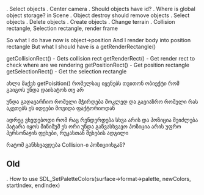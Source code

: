 . Select objects
. Center camera
. Should objects have id?
. Where is global object storage? in Scene
. Object destroy should remove objects
. Select objects
. Delete objects
. Create objects
. Change terrain
. Collision rectangle, Selection rectangle, render frame

So what I do have now is object->position
And I render body into position rectangle
But what I should have is a getRenderRectangle()

getCollisionRect() - Gets collision rect 
getRenderRect() - Get render rect to check where are we rendering
getPositionRect() - Get position rectangle
getSelectionRect() - Get the selection rectangle


ახლა მაქვს getPoisition()
რომელსაც იყენებს თვითონ ობიექტი რომ გაიგოს უნდა დაიხატოს თუ არ

უნდა გადავარჩიო რომელი მჭირდება მოკლედ და გავიაზრო რომელი რას აკეთებს
ეს იდეები მოვიდა ფაქტორიოდან

ადრეც ვხვდებოდი რომ რაც რენდერდება სხვა არის და პოზიცია შეიძლება პატარა იყოს
მინიმუმ ეს ორი უნდა განვასხვავო
პოზიცია არის უფრო პერსონაჟის ფეხები, რუკასთან შეხების ადგილი

რატომ განსხვავდება Collision-ი პოზიციისგან?

Old
-------------
. How to use SDL_SetPaletteColors(surface->format->palette, newColors, startIndex, endIndex)

